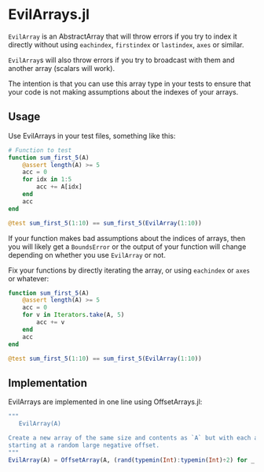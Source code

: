 # EvilArrays.jl

`EvilArray` is an AbstractArray that will throw errors if you try to index it directly without using `eachindex`, `firstindex` or `lastindex`, `axes` or similar.

`EvilArray`s will also throw errors if you try to broadcast with them and another array (scalars will work).

The intention is that you can use this array type in your tests to ensure that your code is not making assumptions about the indexes of your arrays.

## Usage

Use EvilArrays in your test files, something like this:

```jl
# Function to test
function sum_first_5(A)
    @assert length(A) >= 5
    acc = 0
    for idx in 1:5
        acc += A[idx]
    end
    acc
end

@test sum_first_5(1:10) == sum_first_5(EvilArray(1:10))
```

If your function makes bad assumptions about the indices of arrays, then you will likely get a `BoundsError` or the output of your function will change depending on whether you use `EvilArray` or not.

Fix your functions by directly iterating the array, or using `eachindex` or `axes` or whatever:

```jl
function sum_first_5(A)
    @assert length(A) >= 5
    acc = 0
    for v in Iterators.take(A, 5)
        acc += v
    end
    acc
end

@test sum_first_5(1:10) == sum_first_5(EvilArray(1:10))
```

## Implementation

EvilArrays are implemented in one line using OffsetArrays.jl:

```jl
"""
   EvilArray(A)

Create a new array of the same size and contents as `A` but with each axis
starting at a random large negative offset.
"""
EvilArray(A) = OffsetArray(A, (rand(typemin(Int):typemin(Int)÷2) for _ in 1:ndims(A))...)
```
